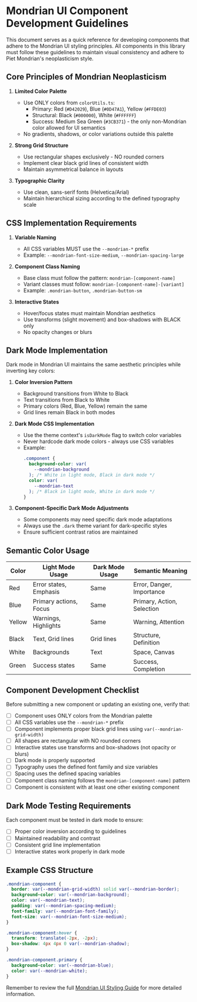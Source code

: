 # Mondrian UI Component Development Guidelines

This document serves as a quick reference for developing components that adhere to the Mondrian UI styling principles. All components in this library must follow these guidelines to maintain visual consistency and adhere to Piet Mondrian's neoplasticism style.

## Core Principles of Mondrian Neoplasticism

1. **Limited Color Palette**

   - Use ONLY colors from `colorUtils.ts`:
     - Primary: Red (`#D42029`), Blue (`#0D47A1`), Yellow (`#FFDE03`)
     - Structural: Black (`#000000`), White (`#FFFFFF`)
     - Success: Medium Sea Green (`#3CB371`) - the only non-Mondrian color allowed for UI semantics
   - No gradients, shadows, or color variations outside this palette

2. **Strong Grid Structure**

   - Use rectangular shapes exclusively - NO rounded corners
   - Implement clear black grid lines of consistent width
   - Maintain asymmetrical balance in layouts

3. **Typographic Clarity**
   - Use clean, sans-serif fonts (Helvetica/Arial)
   - Maintain hierarchical sizing according to the defined typography scale

## CSS Implementation Requirements

1. **Variable Naming**

   - All CSS variables MUST use the `--mondrian-*` prefix
   - Example: `--mondrian-font-size-medium`, `--mondrian-spacing-large`

2. **Component Class Naming**

   - Base class must follow the pattern: `mondrian-[component-name]`
   - Variant classes must follow: `mondrian-[component-name]-[variant]`
   - Example: `.mondrian-button`, `.mondrian-button-sm`

3. **Interactive States**
   - Hover/focus states must maintain Mondrian aesthetics
   - Use transforms (slight movement) and box-shadows with BLACK only
   - No opacity changes or blurs

## Dark Mode Implementation

Dark mode in Mondrian UI maintains the same aesthetic principles while inverting key colors:

1. **Color Inversion Pattern**

   - Background transitions from White to Black
   - Text transitions from Black to White
   - Primary colors (Red, Blue, Yellow) remain the same
   - Grid lines remain Black in both modes

2. **Dark Mode CSS Implementation**

   - Use the theme context's `isDarkMode` flag to switch color variables
   - Never hardcode dark mode colors - always use CSS variables
   - Example:
     ```css
     .component {
       background-color: var(
         --mondrian-background
       ); /* White in light mode, Black in dark mode */
       color: var(
         --mondrian-text
       ); /* Black in light mode, White in dark mode */
     }
     ```

3. **Component-Specific Dark Mode Adjustments**
   - Some components may need specific dark mode adaptations
   - Always use the `.dark` theme variant for dark-specific styles
   - Ensure sufficient contrast ratios are maintained

## Semantic Color Usage

| Color  | Light Mode Usage       | Dark Mode Usage | Semantic Meaning           |
| ------ | ---------------------- | --------------- | -------------------------- |
| Red    | Error states, Emphasis | Same            | Error, Danger, Importance  |
| Blue   | Primary actions, Focus | Same            | Primary, Action, Selection |
| Yellow | Warnings, Highlights   | Same            | Warning, Attention         |
| Black  | Text, Grid lines       | Grid lines      | Structure, Definition      |
| White  | Backgrounds            | Text            | Space, Canvas              |
| Green  | Success states         | Same            | Success, Completion        |

## Component Development Checklist

Before submitting a new component or updating an existing one, verify that:

- [ ] Component uses ONLY colors from the Mondrian palette
- [ ] All CSS variables use the `--mondrian-*` prefix
- [ ] Component implements proper black grid lines using `var(--mondrian-grid-width)`
- [ ] All shapes are rectangular with NO rounded corners
- [ ] Interactive states use transforms and box-shadows (not opacity or blurs)
- [ ] Dark mode is properly supported
- [ ] Typography uses the defined font family and size variables
- [ ] Spacing uses the defined spacing variables
- [ ] Component class naming follows the `mondrian-[component-name]` pattern
- [ ] Component is consistent with at least one other existing component

## Dark Mode Testing Requirements

Each component must be tested in dark mode to ensure:

- [ ] Proper color inversion according to guidelines
- [ ] Maintained readability and contrast
- [ ] Consistent grid line implementation
- [ ] Interactive states work properly in dark mode

## Example CSS Structure

```css
.mondrian-component {
  border: var(--mondrian-grid-width) solid var(--mondrian-border);
  background-color: var(--mondrian-background);
  color: var(--mondrian-text);
  padding: var(--mondrian-spacing-medium);
  font-family: var(--mondrian-font-family);
  font-size: var(--mondrian-font-size-medium);
}

.mondrian-component:hover {
  transform: translate(-2px, -2px);
  box-shadow: 4px 4px 0 var(--mondrian-shadow);
}

.mondrian-component.primary {
  background-color: var(--mondrian-blue);
  color: var(--mondrian-white);
}
```

Remember to review the full [Mondrian UI Styling Guide](../../guide.mdc) for more detailed information.
